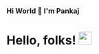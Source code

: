 ### Hi World 👋  I'm Pankaj

# Hello, folks! <img src="https://raw.githubusercontent.com/MartinHeinz/MartinHeinz/master/wave.gif" width="30px">


